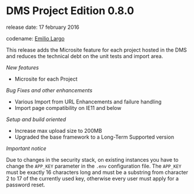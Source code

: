 # DMS Project Edition 0.8.0

release date: 17 february 2016

codename: [Emilio Largo](https://en.wikipedia.org/wiki/Emilio_Largo)

This release adds the Microsite feature for each project hosted in the DMS and reduces the technical debt on the unit tests and import area. 

*New features*

- Microsite for each Project

*Bug Fixes and other enhancements*

- Various Import from URL Enhancements and failure handling
- Import page compatibility on IE11 and below
 
 
*Setup and build oriented*
 
- Increase max upload size to 200MB
- Upgraded the base framework to a Long-Term Supported version


*Important notice*

Due to changes in the security stack, on existing instances you have to change the `APP_KEY` parameter in the `.env` configuration file. The `APP_KEY` must be exactly 16 characters long and must be a substring from character 2 to 17 of the currently used key, otherwise every user must apply for a password reset.
